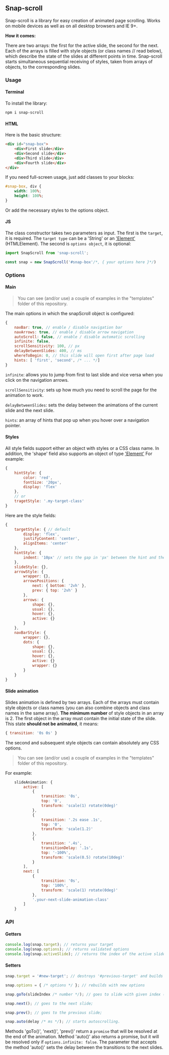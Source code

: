 Snap-scroll
----------------
Snap-scroll is a library for easy creation of animated page scrolling. Works on mobile devices as well as on all desktop browsers and IE 9+.

**How it comes:**

There are two arrays: the first for the active slide, the second for the next.
Each of the arrays is filled with style objects (or class names // read below), which describe the state of the slides at different points in time.
Snap-scroll starts simultaneous sequential receiving of styles, taken from arrays of objects, to the corresponding slides.

### Usage
#### Terminal
To install the library:
```terminal
npm i snap-scroll
```
#### HTML
Here is the basic structure:
```html
<div id="snap-box">
	<div>First slide</div>
	<div>Second slide</div>
	<div>Third slide</div>
	<div>Fourth slide</div>
</div>
```
If you need full-screen usage, just add classes to your blocks:
```css
#snap-box, div {
	width: 100%;
	height: 100%;
}
```
Or add the necessary styles to the options object.
#### JS
The class constructor takes two parameters as input. The first is the `target`, it is required. The `target type` can be a 'String' or an ['Element'](https://developer.mozilla.org/ru/docs/Web/API/Element) (HTMLElement). The second is `options object`, it is optional:
```js
import SnapScroll from 'snap-scroll';

const snap = new SnapScroll('#snap-box'/*, { your options here }*/)
```
### Options
#### Main
>You can see (and/or use) a couple of examples in the "templates" folder of this repository.

The main options in which the snapScroll object is configured:
```js
{
	navBar: true, // enable / disable navigation bar
	navArrows: true, // enable / disable arrow navigation
	autoScroll: false, // enable / disable automatic scrolling
	infinite: false,
	scrollSensitivity: 100, // px
	delayBetweenSlides: 400, // ms
	whereToBegin: 0, // this slide will open first after page load
	hints: [ 'first', 'second', /* ... */]
}
```
`infinite`: allows you to jump from first to last slide and vice versa when you click on the navigation arrows.

`scrollSensitivity`: sets up how much you need to scroll the page for the animation to work.

`delayBetweenSlides`: sets the delay between the animations of the current slide and the next slide.

`hints`: an array of hints that pop up when you hover over a navigation pointer.
#### Styles
All style fields support either an object with styles or a CSS class name.
In addition, the 'shape' field also supports an object of type ['Element'](https://developer.mozilla.org/ru/docs/Web/API/Element)
For example:
```js
{
	hintStyle: {
		color: 'red',
		fontSize: '20px',
		display: 'flex'
	},
	// or
	tragetStyle: '.my-target-class'
}
```
Here are the style fields:
```js
{
	targetStyle: { // default
		display: 'flex',
		justifyContent: 'center',
		alignItems: 'center'
	},
	hintStyle: {
		indent: '10px' // sets the gap in 'px' between the hint and the navigation link 
	}, 
	slideStyle: {},
	arrowStyle: {
		wrapper: {},
		arrowsPositions: {
			next: { bottom: '2vh' },
			prev: { top: '2vh' }
		},
		arrows: {
			shape: {},
			usual: {},
			hover: {},
			active: {}
		}
	},
	navBarStyle: {
		wrapper: {},
		dots: {
			shape: {},
			usual: {},
			hover: {},
			active: {}
			wrapper: {}
		}
	}
}
```
#### Slide animation
Slides animation is defined by two arrays. Each of the arrays must contain style objects or class names (you can also combine objects and class names in the same array). **The minimum number** of style objects in an array is 2.
The first object in the array must contain the initial state of the slide. This state **should not be animated**, it means:
```js
{ transition: '0s 0s' }
```
The second and subsequent style objects can contain absolutely any CSS options.
>You can see (and/or use) a couple of examples in the "templates" folder of this repository.

For example:
```js
	slideAnimation: {
		active: [
			{
				transition: '0s',
				top: '0',
				transform: 'scale(1) rotate(0deg)'
			},
			{
				transition: '.2s ease .1s',
				top: '0',
				transform: 'scale(1.2)'
			},
			{
				transition: '.4s',
				transitionDelay: '.1s',
				top: '-100%',
				transform: 'scale(0.5) rotate(10deg)'
			}
		],
		next: [
			{
				transition: '0s',
				top: '100%',
				transform: 'scale(1) rotate(0deg)'
			},
			'.your-next-slide-animation-class'
		]
	}
```
### API
#### Getters
```js
console.log(snap.target); // returns your target
console.log(snap.options); // returns validated options
console.log(snap.activeSlide); // returns the index of the active slide
```
#### Setters
```js
snap.target = '#new-target'; // destroys '#previous-target' and builds '#new-target'

snap.options = { /* options */ }; // rebuilds with new options

snap.goTo(slideIndex /* number */); // goes to slide with given index (countdown starts from 0);

snap.next(); // goes to the next slide;

snap.prev(); // goes to the previous slide;

snap.auto(delay /* ms */); // starts autoscrolling.

```
Methods 'goTo()', 'next()', 'prev()' return a `promise` that will be resolved at the end of the animation. Method 'auto()' also returns a promise, but it will be resolved only if `options.infinite: false`. The parameter that accepts the method 'auto()' sets the delay between the transitions to the next slides.
